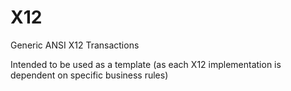 X12
===

Generic ANSI X12 Transactions

Intended to be used as a template (as each X12 implementation is dependent on specific business rules)
